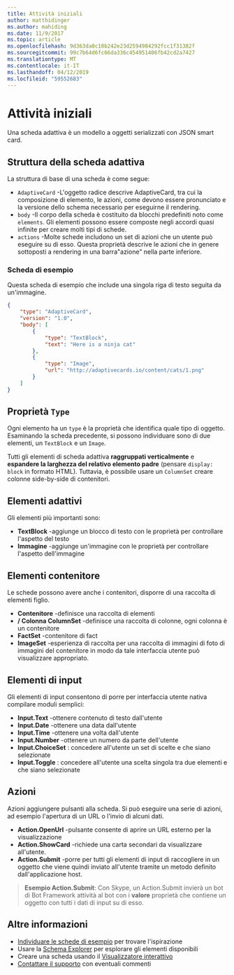 ```yaml
---
title: Attività iniziali
author: matthidinger
ms.author: mahiding
ms.date: 11/9/2017
ms.topic: article
ms.openlocfilehash: 9d363da0c10b242e23d2594984292fcc1f31382f
ms.sourcegitcommit: 99c7b64d6fc66da336c454951406fb42cd2a7427
ms.translationtype: MT
ms.contentlocale: it-IT
ms.lasthandoff: 04/12/2019
ms.locfileid: "59552683"
---
```

# <a name="getting-started"></a>Attività iniziali 

Una scheda adattiva è un modello a oggetti serializzati con JSON smart card.

## <a name="adaptive-card-structure"></a>Struttura della scheda adattiva

La struttura di base di una scheda è come segue:

* `AdaptiveCard` -L'oggetto radice descrive AdaptiveCard, tra cui la composizione di elemento, le azioni, come devono essere pronunciato e la versione dello schema necessario per eseguirne il rendering.
* `body` -Il corpo della scheda è costituito da blocchi predefiniti noto come `elements`. Gli elementi possono essere composte negli accordi quasi infinite per creare molti tipi di schede. 
* `actions` -Molte schede includono un set di azioni che un utente può eseguire su di esso. Questa proprietà descrive le azioni che in genere sottoposti a rendering in una barra"azione" nella parte inferiore.

### <a name="example-card"></a>Scheda di esempio

Questa scheda di esempio che include una singola riga di testo seguita da un'immagine.

```json
{
    "type": "AdaptiveCard",
    "version": "1.0",
    "body": [
        {
            "type": "TextBlock",
            "text": "Here is a ninja cat"
        },
        {
            "type": "Image",
            "url": "http://adaptivecards.io/content/cats/1.png"
        }
    ]
}
```

## <a name="type-property"></a>Proprietà `Type`

Ogni elemento ha un `type` è la proprietà che identifica quale tipo di oggetto. Esaminando la scheda precedente, si possono individuare sono di due elementi, un `TextBlock` e un `Image`.

Tutti gli elementi di scheda adattiva **raggruppati verticalmente** e **espandere la larghezza del relativo elemento padre** (pensare `display: block` in formato HTML). Tuttavia, è possibile usare un `ColumnSet` creare colonne side-by-side di contenitori.

## <a name="adaptive-elements"></a>Elementi adattivi

Gli elementi più importanti sono:

* **TextBlock** -aggiunge un blocco di testo con le proprietà per controllare l'aspetto del testo
* **Immagine** -aggiunge un'immagine con le proprietà per controllare l'aspetto dell'immagine

## <a name="container-elements"></a>Elementi contenitore

Le schede possono avere anche i contenitori, disporre di una raccolta di elementi figlio.

* **Contenitore** -definisce una raccolta di elementi
* **/ Colonna ColumnSet** -definisce una raccolta di colonne, ogni colonna è un contenitore
* **FactSet** -contenitore di fact
* **ImageSet** -esperienza di raccolta per una raccolta di immagini di foto di immagini del contenitore in modo da tale interfaccia utente può visualizzare appropriato.

## <a name="input-elements"></a>Elementi di input

Gli elementi di input consentono di porre per interfaccia utente nativa compilare moduli semplici:

* **Input.Text** -ottenere contenuto di testo dall'utente
* **Input.Date** -ottenere una data dall'utente
* **Input.Time** -ottenere una volta dall'utente
* **Input.Number** -ottenere un numero da parte dell'utente
* **Input.ChoiceSet** : concedere all'utente un set di scelte e che siano selezionate
* **Input.Toggle** : concedere all'utente una scelta singola tra due elementi e che siano selezionate

## <a name="actions"></a>Azioni

Azioni aggiungere pulsanti alla scheda. Si può eseguire una serie di azioni, ad esempio l'apertura di un URL o l'invio di alcuni dati.

* **Action.OpenUrl** -pulsante consente di aprire un URL esterno per la visualizzazione
* **Action.ShowCard** -richiede una carta secondari da visualizzare all'utente.
* **Action.Submit** -porre per tutti gli elementi di input di raccogliere in un oggetto che viene quindi inviato all'utente tramite un metodo definito dall'applicazione host.

> **Esempio Action.Submit**: Con Skype, un Action.Submit invierà un bot di Bot Framework attività al bot con i **valore** proprietà che contiene un oggetto con tutti i dati di input su di esso.

## <a name="learn-more"></a>Altre informazioni

* [Individuare le schede di esempio](http://adaptivecards.io/samples/) per trovare l'ispirazione
* Usare la [Schema Explorer](http://adaptivecards.io/explorer) per esplorare gli elementi disponibili
* Creare una scheda usando il [Visualizzatore interattivo](http://adaptivecards.io/visualizer/)
* [Contattare il supporto](http://adaptivecards.io/connect) con eventuali commenti
